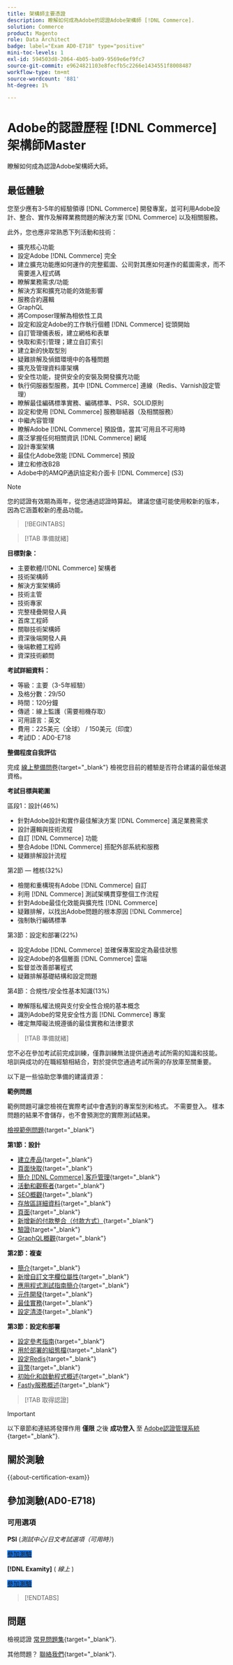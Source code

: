 ```yaml
---
title: 架構師主要憑證
description: 瞭解如何成為Adobe的認證Adobe架構師 [!DNL Commerce].
solution: Commerce
product: Magento
role: Data Architect
badge: label="Exam AD0-E718" type="positive"
mini-toc-levels: 1
exl-id: 594503d8-2064-4b05-ba09-9569e6ef9fc7
source-git-commit: e9624821103e8fecfb5c2266e1434551f8008487
workflow-type: tm+mt
source-wordcount: '881'
ht-degree: 1%

---
```


# Adobe的認證歷程 [!DNL Commerce] 架構師Master

瞭解如何成為認證Adobe架構師大師。

## 最低體驗

您至少應有3-5年的經驗領導 [!DNL Commerce] 開發專案，並可利用Adobe設計、整合、實作及解釋業務問題的解決方案 [!DNL Commerce] 以及相關服務。

此外，您也應非常熟悉下列活動和技術：

* 擴充核心功能
* 設定Adobe [!DNL Commerce] 完全
* 建立擴充功能應如何運作的完整藍圖、公司對其應如何運作的藍圖需求，而不需要進入程式碼
* 瞭解業務需求/功能
* 解決方案和擴充功能的效能影響
* 服務合約邏輯
* GraphQL
* 將Composer理解為相依性工具
* 設定和設定Adobe的工作執行個體 [!DNL Commerce] 從頭開始
* 自訂管理儀表板，建立網格和表單
* 快取和索引管理；建立自訂索引
* 建立新的快取型別
* 疑難排解及偵錯環境中的各種問題
* 擴充及管理資料庫架構
* 安全性功能，提供安全的安裝及開發擴充功能
* 執行伺服器型服務，其中 [!DNL Commerce] 連線（Redis、Varnish設定管理）
* 瞭解最佳編碼標準實務、編碼標準、PSR、SOLID原則
* 設定和使用 [!DNL Commerce] 服務聯結器（及相關服務）
* 中繼內容管理
* 瞭解Adobe [!DNL Commerce] 預設值，當其&#39;可用且不可用時
* 廣泛掌握任何相關資訊 [!DNL Commerce] 網域
* 設計專案架構
* 最佳化Adobe效能 [!DNL Commerce] 預設
* 建立和修改B2B
* Adobe中的AMQP通訊協定和介面卡 [!DNL Commerce] (S3)

>[!NOTE]
>
>您的認證有效期為兩年，從您通過認證時算起。 建議您儘可能使用較新的版本，因為它涵蓋較新的產品功能。

>[!BEGINTABS]

>[!TAB 準備就緒]

**目標對象：**

* 主要軟體/[!DNL Commerce] 架構者
* 技術架構師
* 解決方案架構師
* 技術主管
* 技術專家
* 完整棧疊開發人員
* 首席工程師
* 關聯技術架構師
* 資深後端開發人員
* 後端軟體工程師
* 資深技術顧問

**考試詳細資料：**

* 等級：主要（3-5年經驗）
* 及格分數：29/50
* 時間：120分鐘
* 傳遞：線上監護（需要相機存取）
* 可用語言：英文
* 費用：225美元（全球） / 150美元（印度）
* 考試ID：AD0-E718

**整備程度自我評估**

完成 [線上整備問卷](https://scorpion.caveon.com/launchpad/ad-q-e718-readiness-questionnaire-for-adobe-commerce-architect-master-exam){target="_blank"} 檢視您目前的體驗是否符合建議的最低候選資格。

**考試目標與範圍**

區段1：設計(46%)

* 針對Adobe設計和實作最佳解決方案 [!DNL Commerce] 滿足業務需求
* 設計邏輯與技術流程
* 自訂 [!DNL Commerce] 功能
* 整合Adobe [!DNL Commerce] 搭配外部系統和服務
* 疑難排解設計流程

第2節 — 稽核(32%)

* 檢閱和重構現有Adobe [!DNL Commerce] 自訂
* 利用 [!DNL Commerce] 測試架構貫穿整個工作流程
* 針對Adobe最佳化效能與擴充性 [!DNL Commerce]
* 疑難排解，以找出Adobe問題的根本原因 [!DNL Commerce]
* 強制執行編碼標準

第3節：設定和部署(22%)

* 設定Adobe [!DNL Commerce] 並確保專案設定為最佳狀態
* 設定Adobe的各個層面 [!DNL Commerce] 雲端
* 監督並改善部署程式
* 疑難排解基礎結構和設定問題

第4節：合規性/安全性基本知識(13%)

* 瞭解隱私權法規與支付安全性合規的基本概念
* 識別Adobe的常見安全性方面 [!DNL Commerce] 專案
* 確定無障礙法規遵循的最佳實務和法律要求

>[!TAB 準備就緒]

您不必在參加考試前完成訓練，僅靠訓練無法提供通過考試所需的知識和技能。 培訓與成功的在職經驗相結合，對於提供您通過考試所需的存放庫至關重要。

以下是一些協助您準備的建議資源：

**範例問題**

範例問題可讓您檢視在實際考試中會遇到的專案型別和格式。 不需要登入。 樣本問題的結果不會儲存，也不會預測您的實際測試結果。

[檢視範例問題](https://scorpion.caveon.com/launchpad/ad0-e718-adobe-commerce-architect-master-copy-kzcvh7){target="_blank"}

**第1節：設計**

* [建立產品](https://docs.magento.com/user-guide/catalog/product-create.html){target="_blank"}
* [頁面快取](https://developer.adobe.com/commerce/php/development/cache/page/){target="_blank"}
* [簡介 [!DNL Commerce] 客戶管理](https://docs.magento.com/user-guide/customers/customers-menu.html){target="_blank"}
* [活動和觀察者](https://developer.adobe.com/commerce/php/development/components/events-and-observers/){target="_blank"}
* [SEO概觀](https://docs.magento.com/user-guide/marketing/seo-search.html){target="_blank"}
* [存放區詳細資料](https://docs.magento.com/user-guide/configuration/configuration-basic.html){target="_blank"}
* [頁面](https://docs.magento.com/user-guide/cms/content-elements.html){target="_blank"}
* [新增新的付款整合（付款方式）](https://devdocs.magento.com/guides/v2.4/payments-integrations/base-integration/integration-intro.html){target="_blank"}
* [驗證](https://devdocs.magento.com/guides/v2.4/get-started/authentication/gs-authentication.html){target="_blank"}
* [GraphQL概觀](https://devdocs.magento.com/guides/v2.4/graphql/index.html){target="_blank"}

**第2節：複查**

* [簡介](https://developer.adobe.com/commerce/php/module-reference/){target="_blank"}
* [新增自訂文字欄位屬性](https://devdocs.magento.com/guides/v2.4/howdoi/custom-attributes/introduction.html){target="_blank"}
* [應用程式測試指南簡介](https://devdocs.magento.com/guides/v2.4/test/testing.html){target="_blank"}
* [元件開發](https://developer.adobe.com/commerce/php/development/components/){target="_blank"}
* [最佳實務](https://support.magento.com/hc/en-us/categories/360002582351-Best-Practices-){target="_blank"}
* [設定清漆](https://devdocs.magento.com/guides/v2.4/config-guide/varnish/config-varnish.html){target="_blank"}

**第3節：設定和部署**

* [設定參考指南](https://docs.magento.com/user-guide/configuration/general.html){target="_blank"}
* [用於部署的組態檔](https://devdocs.magento.com/guides/v2.4/config-guide/config/config-magento.html){target="_blank"}
* [設定Redis](https://devdocs.magento.com/guides/v2.4/config-guide/redis/config-redis.html){target="_blank"}
* [貨幣](https://docs.magento.com/user-guide/stores/currency.html){target="_blank"}
* [初始化和啟動程式概述](https://devdocs.magento.com/guides/v2.4/config-guide/bootstrap/magento-bootstrap.html){target="_blank"}
* [Fastly服務概述](https://devdocs.magento.com/cloud/cdn/cloud-fastly.html){target="_blank"}

>[!TAB 取得認證]

>[!IMPORTANT]
>
>以下章節和連結將發揮作用 **僅限** 之後 **成功登入** 至 [Adobe認證管理系統](https://www.certmetrics.com/adobe){target="_blank"}.



## 關於測驗

{{about-certification-exam}}

## 參加測驗(AD0-E718)

### 可用選項

**PSI** (*測試中心/日文考試選項（可用時）*)

<a href="https://www.certmetrics.com/adobe/candidate/psi_sso_adobe.aspx?redir=yes&amp;ec=AD0-E718" target="_blank" class="spectrum-Button spectrum-Button--fill spectrum-Button--accent spectrum-Button--sizeM is-margin-bottom-big-big at-element-click-tracking" style="background-color:#1473E6">

<span class="spectrum-Button-label has-no-wrap">
   參加測驗
</span>
</a>

**[!DNL Examity]** ( *線上* )

<a href="https://www.certmetrics.com/adobe/candidate/examity_sso.aspx?eid=AD0-E718" target="_blank" class="spectrum-Button spectrum-Button--fill spectrum-Button--accent spectrum-Button--sizeM is-margin-bottom-big-big at-element-click-tracking" style="background-color:#1473E6">

<span class="spectrum-Button-label has-no-wrap">
   參加測驗
</span>
</a>

>[!ENDTABS]

## 問題

檢視認證 [常見問題集](https://experienceleague.adobe.com/docs/certification/certification/faq.html){target="_blank"}.

其他問題？ [聯絡我們](mailto:certif@adobe.com){target="_blank"}.
